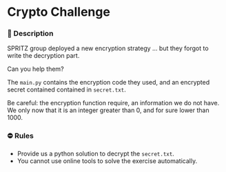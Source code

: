 # Crypto Challenge

### 📄 Description

SPRITZ group deployed a new encryption strategy ... but they forgot to write
the decryption part.

Can you help them?

The `main.py` contains the encryption code they used, and an encrypted secret contained
contained in `secret.txt`.

Be careful: the encryption function require, an information we do not have.
We only now that it is an integer greater than 0, and for sure lower than 1000.

### ⛔ Rules

- Provide us a python solution to decrypt the `secret.txt`.
- You cannot use online tools to solve the exercise automatically.
